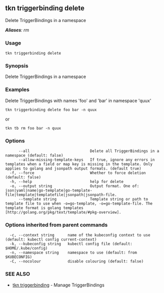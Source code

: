 ## tkn triggerbinding delete

Delete TriggerBindings in a namespace

***Aliases**: rm*

### Usage

```
tkn triggerbinding delete
```

### Synopsis

Delete TriggerBindings in a namespace

### Examples

Delete TriggerBindings with names 'foo' and 'bar' in namespace 'quux'

    tkn triggerbinding delete foo bar -n quux

or

    tkn tb rm foo bar -n quux


### Options

```
      --all                           Delete all TriggerBindings in a namespace (default: false)
      --allow-missing-template-keys   If true, ignore any errors in templates when a field or map key is missing in the template. Only applies to golang and jsonpath output formats. (default true)
  -f, --force                         Whether to force deletion (default: false)
  -h, --help                          help for delete
  -o, --output string                 Output format. One of: json|yaml|name|go-template|go-template-file|template|templatefile|jsonpath|jsonpath-file.
      --template string               Template string or path to template file to use when -o=go-template, -o=go-template-file. The template format is golang templates [http://golang.org/pkg/text/template/#pkg-overview].
```

### Options inherited from parent commands

```
  -c, --context string      name of the kubeconfig context to use (default: kubectl config current-context)
  -k, --kubeconfig string   kubectl config file (default: $HOME/.kube/config)
  -n, --namespace string    namespace to use (default: from $KUBECONFIG)
  -C, --nocolour            disable colouring (default: false)
```

### SEE ALSO

* [tkn triggerbinding](tkn_triggerbinding.md)	 - Manage TriggerBindings

